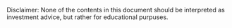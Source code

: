 Disclaimer: None of the contents in this document should be interpreted as investment advice, but rather for educational purpuses.
